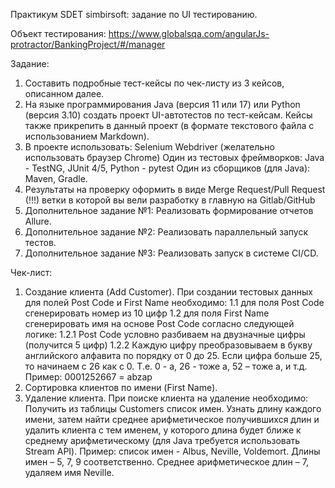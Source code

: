 Практикум SDET simbirsoft: задание по UI тестированию.

Объект тестирования: https://www.globalsqa.com/angularJs-protractor/BankingProject/#/manager

Задание:

1. Составить подробные тест-кейсы по чек-листу из 3 кейсов, описанном далее.
2. На языке программирования Java (версия 11 или 17) или Python (версия 3.10) создать проект UI-автотестов по тест-кейсам. Кейсы также прикрепить в данный проект (в формате текстового файла с использованием Markdown).
3. В проекте использовать: Selenium Webdriver (желательно использовать браузер Chrome) Один из тестовых фреймворков: Java - TestNG, JUnit 4/5, Python - pytest Один из сборщиков (для Java): Maven, Gradle.
4. Результаты на проверку оформить в виде Merge Request/Pull Request (!!!) ветки в которой вы вели разработку в главную на Gitlab/GitHub
5. Дополнительное задание №1: Реализовать формирование отчетов Allure.
6. Дополнительное задание №2: Реализовать параллельный запуск тестов.
7. Дополнительное задание №3: Реализовать запуск в системе CI/CD.

Чек-лист:

1. Создание клиента (Add Customer). При создании тестовых данных для полей Post Code и First Name необходимо: 
    1.1 для поля Post Code сгенерировать номер из 10 цифр
    1.2 для поля First Name сгенерировать имя на основе Post Code согласно следующей логике:
        1.2.1 Post Code условно разбиваем на двузначные цифры (получится 5 цифр)
        1.2.2 Каждую цифру преобразовываем в букву английского алфавита по порядку от 0 до 25. Если цифра больше 25, то начинаем с 26 как с 0. Т.е. 0 - a, 26 - тоже a, 52 – тоже a, и т.д. Пример: 0001252667 = abzap
2. Сортировка клиентов по имени (First Name).
3. Удаление клиента. При поиске клиента на удаление необходимо: Получить из таблицы Customers список имен. 
   Узнать длину каждого имени, затем найти среднее арифметическое получившихся длин и удалить клиента с тем именем,
   у которого длина будет ближе к среднему арифметическому (для Java требуется использовать Stream API).
   Пример: список имен - Albus, Neville, Voldemort. Длины имен – 5, 7, 9 соответственно. Среднее арифметическое длин – 7, удаляем имя Neville.
